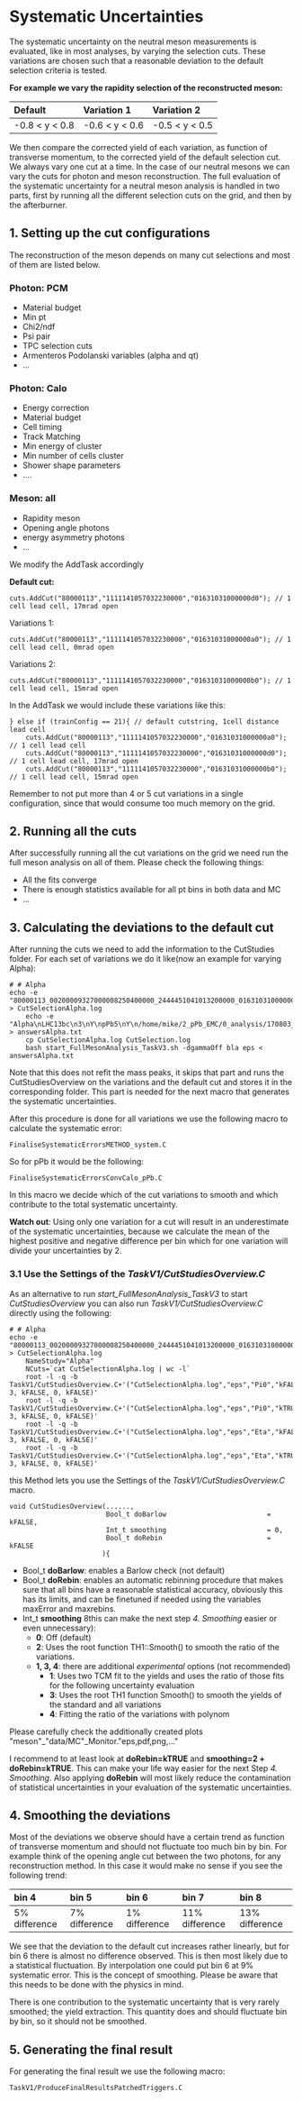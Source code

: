 # Systematic Uncertainties

The systematic uncertainty on the neutral meson measurements is evaluated, like in most analyses, by varying the selection cuts. These variations are chosen such that a reasonable deviation to the default selection criteria is tested.

**For example we vary the rapidity selection of the reconstructed meson:**

| Default | Variation 1 | Variation 2 |
| :--- | :--- | :--- |
| -0.8 &lt; y &lt; 0.8 | -0.6 &lt; y &lt; 0.6 | -0.5 &lt; y &lt; 0.5 |

We then compare the corrected yield of each variation, as function of transverse momentum, to the corrected yield of the default selection cut. We always vary one cut at a time. In the case of our neutral mesons we can vary the cuts for photon and meson reconstruction. The full evaluation of the systematic uncertainty for a neutral meson analysis is handled in two parts, first by running all the different selection cuts on the grid, and then by the afterburner.

## 1. Setting up the cut configurations

The reconstruction of the meson depends on many cut selections and most of them are listed below.

### Photon: PCM

* Material budget
* Min pt
* Chi2/ndf
* Psi pair
* TPC selection cuts
* Armenteros Podolanski variables \(alpha and qt\)
* ...

### Photon: Calo

* Energy correction
* Material budget
* Cell timing
* Track Matching
* Min energy of cluster
* Min number of cells cluster
* Shower shape parameters
* ....

### Meson: all

* Rapidity meson
* Opening angle photons
* energy asymmetry photons
* ...

We modify the AddTask accordingly

**Default cut:**

```text
cuts.AddCut("80000113","1111141057032230000","01631031000000d0"); // 1 cell lead cell, 17mrad open
```

Variations 1:

```text
cuts.AddCut("80000113","1111141057032230000","01631031000000a0"); // 1 cell lead cell, 0mrad open
```

Variations 2:

```text
cuts.AddCut("80000113","1111141057032230000","01631031000000b0"); // 1 cell lead cell, 15mrad open
```

In the AddTask we would include these variations like this:

```text
} else if (trainConfig == 21){ // default cutstring, 1cell distance lead cell
    cuts.AddCut("80000113","1111141057032230000","01631031000000a0"); // 1 cell lead cell
    cuts.AddCut("80000113","1111141057032230000","01631031000000d0"); // 1 cell lead cell, 17mrad open
    cuts.AddCut("80000113","1111141057032230000","01631031000000b0"); // 1 cell lead cell, 15mrad open
```

Remember to not put more than 4 or 5 cut variations in a single configuration, since that would consume too much memory on the grid.

## 2. Running all the cuts

After successfully running all the cut variations on the grid we need run the full meson analysis on all of them. Please check the following things:

* All the fits converge
* There is enough statistics available for all pt bins in both data and MC
* ...

## 3. Calculating the deviations to the default cut

After running the cuts we need to add the information to the CutStudies folder. For each set of variations we do it like\(now an example for varying Alpha\):

```text
# # Alpha
echo -e "80000113_00200009327000008250400000_2444451041013200000_0163103100000010\n80000113_00200009327000008250400000_2444451041013200000_0163105100000010\n80000113_00200009327000008250400000_2444451041013200000_0163106100000010" > CutSelectionAlpha.log
    echo -e "Alpha\nLHC13bc\n3\nY\npPb5\nY\n/home/mike/2_pPb_EMC/0_analysis/170803_final_EMC/CocktailEMC_4Mio.root\n0.80\nN\nY\nY" > answersAlpha.txt
    cp CutSelectionAlpha.log CutSelection.log
    bash start_FullMesonAnalysis_TaskV3.sh -dgammaOff bla eps < answersAlpha.txt
```

Note that this does not refit the mass peaks, it skips that part and runs the CutStudiesOverview on the variations and the default cut and stores it in the corresponding folder. This part is needed for the next macro that generates the systematic uncertainties.

After this procedure is done for all variations we use the following macro to calculate the systematic error:

```text
FinaliseSystematicErrorsMETHOD_system.C
```

So for pPb it would be the following:

```text
FinaliseSystematicErrorsConvCalo_pPb.C
```

In this macro we decide which of the cut variations to smooth and which contribute to the total systematic uncertainty.

**Watch out**: Using only one variation for a cut will result in an underestimate of the systematic uncertainties, because we calculate the mean of the highest positive and negative difference per bin which for one variation will divide your uncertainties by 2.

### 3.1 Use the Settings of the _TaskV1/CutStudiesOverview.C_

As an alternative to run _start_FullMesonAnalysis_TaskV3_ to start _CutStudiesOverview_ you can also run _TaskV1/CutStudiesOverview.C_ directly using the following:

```text
# # Alpha
echo -e "80000113_00200009327000008250400000_2444451041013200000_0163103100000010\n80000113_00200009327000008250400000_2444451041013200000_0163105100000010\n80000113_00200009327000008250400000_2444451041013200000_0163106100000010" > CutSelectionAlpha.log
    NameStudy="Alpha"
    NCuts=`cat CutSelectionAlpha.log | wc -l`
    root -l -q -b TaskV1/CutStudiesOverview.C+'("CutSelectionAlpha.log","eps","Pi0","kFALSE","","2_pPb_EMC","'$NameStudy'",'$NCuts',0,"","LHC13bc", 3, kFALSE, 0, kFALSE)'
    root -l -q -b TaskV1/CutStudiesOverview.C+'("CutSelectionAlpha.log","eps","Pi0","kTRUE","","2_pPb_EMC","'$NameStudy'",'$NCuts',0,"","LHC13bc", 3, kFALSE, 0, kFALSE)'
    root -l -q -b TaskV1/CutStudiesOverview.C+'("CutSelectionAlpha.log","eps","Eta","kFALSE","","2_pPb_EMC","'$NameStudy'",'$NCuts',0,"","LHC13bc", 3, kFALSE, 0, kFALSE)'
    root -l -q -b TaskV1/CutStudiesOverview.C+'("CutSelectionAlpha.log","eps","Eta","kTRUE","","2_pPb_EMC","'$NameStudy'",'$NCuts',0,"","LHC13bc", 3, kFALSE, 0, kFALSE)'
```

this Method lets you use the Settings of the _TaskV1/CutStudiesOverview.C_ macro.
```test
void CutStudiesOverview(......,
                        Bool_t doBarlow                         = kFALSE,
                        Int_t smoothing                         = 0,
                        Bool_t doRebin                          = kFALSE
                       ){
```
* Bool_t **doBarlow**: enables a Barlow check (not default)
* Bool_t **doRebin**: enables an automatic rebinning procedure that makes sure that all bins have a reasonable statistical accuracy, obviously this has its limits, and can be finetuned if needed using the variables maxError and maxrebins.
* Int_t **smoothing** 8this can make the next step _4. Smoothing_ easier or even unnecessary):
    * **0**: Off (default)
    * **2**: Uses the root function TH1::Smooth() to smooth the ratio of the variations.
    * **1, 3, 4**: there are additional _experimental_ options (not recommended)
        * **1**: Uses two TCM fit to the yields and uses the ratio of those fits for the following uncertainty evaluation
        * **3**: Uses the root TH1 function Smooth() to smooth the yields of the standard and all variations
        * **4**: Fitting the ratio of the variations with polynom

Please carefully check the additionally created plots "meson"_"data/MC"_Monitor."eps,pdf,png,..."

I recommend to at least look at **doRebin=kTRUE** and **smoothing=2 + doRebin=kTRUE**. This can make your life way easier for the next Step _4. Smoothing_. Also applying **doRebin** will most likely reduce the contamination of statistical uncertainties in your evaluation of the systematic uncertainties.




## 4. Smoothing the deviations

Most of the deviations we observe should have a certain trend as function of transverse momentum and should not fluctuate too much bin by bin. For example think of the opening angle cut between the two photons, for any reconstruction method. In this case it would make no sense if you see the following trend:

| bin 4 | bin 5 | bin 6 | bin 7 | bin 8 |
| :--- | :--- | :--- | :--- | :--- |
| 5% difference | 7% difference | 1% difference | 11% difference | 13% difference |

We see that the deviation to the default cut increases rather linearly, but for bin 6 there is almost no difference observed. This is then most likely due to a statistical fluctuation. By interpolation one could put bin 6 at 9% systematic error. This is the concept of smoothing. Please be aware that this needs to be done with the physics in mind.

There is one contribution to the systematic uncertainty that is very rarely smoothed; the yield extraction. This quantity does and should fluctuate bin by bin, so it should not be smoothed.

## 5. Generating the final result

For generating the final result we use the following macro:

```text
TaskV1/ProduceFinalResultsPatchedTriggers.C
```
